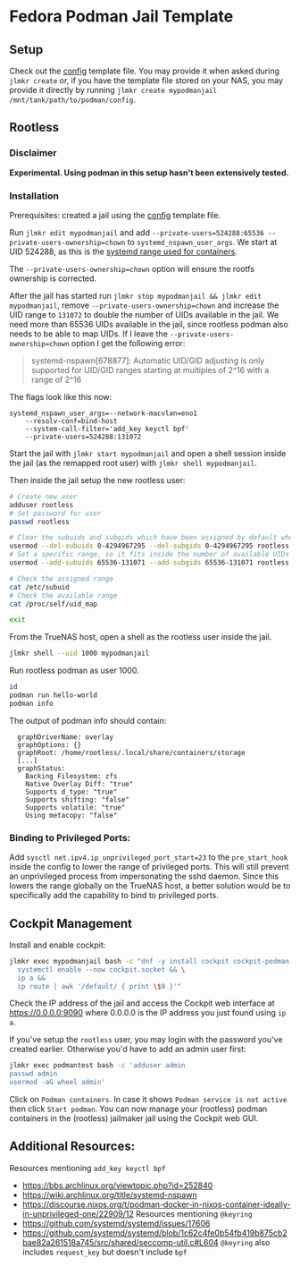 # Fedora Podman Jail Template

## Setup

Check out the [config](./config) template file. You may provide it when asked during `jlmkr create` or, if you have the template file stored on your NAS, you may provide it directly by running `jlmkr create mypodmanjail /mnt/tank/path/to/podman/config`.

## Rootless

### Disclaimer

**Experimental. Using podman in this setup hasn't been extensively tested.**

### Installation

Prerequisites: created a jail using the [config](./config) template file.

Run `jlmkr edit mypodmanjail` and add `--private-users=524288:65536 --private-users-ownership=chown` to `systemd_nspawn_user_args`. We start at UID 524288, as this is the [systemd range used for containers](https://github.com/systemd/systemd/blob/main/docs/UIDS-GIDS.md#summary).

The `--private-users-ownership=chown` option will ensure the rootfs ownership is corrected.

After the jail has started run `jlmkr stop mypodmanjail && jlmkr edit mypodmanjail`, remove `--private-users-ownership=chown` and increase the UID range to `131072` to double the number of UIDs available in the jail. We need more than 65536 UIDs available in the jail, since rootless podman also needs to be able to map UIDs. If I leave the `--private-users-ownership=chown` option I get the following error:

> systemd-nspawn[678877]: Automatic UID/GID adjusting is only supported for UID/GID ranges starting at multiples of 2^16 with a range of 2^16

The flags look like this now:

```
systemd_nspawn_user_args=--network-macvlan=eno1
    --resolv-conf=bind-host
    --system-call-filter='add_key keyctl bpf'
    --private-users=524288:131072
```

Start the jail with `jlmkr start mypodmanjail` and open a shell session inside the jail (as the remapped root user) with `jlmkr shell mypodmanjail`.

Then inside the jail setup the new rootless user:

```bash
# Create new user
adduser rootless
# Set password for user
passwd rootless

# Clear the subuids and subgids which have been assigned by default when creating the new user
usermod --del-subuids 0-4294967295 --del-subgids 0-4294967295 rootless
# Set a specific range, so it fits inside the number of available UIDs
usermod --add-subuids 65536-131071 --add-subgids 65536-131071 rootless

# Check the assigned range
cat /etc/subuid
# Check the available range
cat /proc/self/uid_map

exit
```

From the TrueNAS host, open a shell as the rootless user inside the jail.

```bash
jlmkr shell --uid 1000 mypodmanjail
```

Run rootless podman as user 1000.

```bash
id
podman run hello-world
podman info
```

The output of podman info should contain:

```
  graphDriverName: overlay
  graphOptions: {}
  graphRoot: /home/rootless/.local/share/containers/storage
  [...]
  graphStatus:
    Backing Filesystem: zfs
    Native Overlay Diff: "true"
    Supports d_type: "true"
    Supports shifting: "false"
    Supports volatile: "true"
    Using metacopy: "false"
```

### Binding to Privileged Ports:

Add `sysctl net.ipv4.ip_unprivileged_port_start=23` to the `pre_start_hook` inside the config to lower the range of privileged ports. This will still prevent an unprivileged process from impersonating the sshd daemon. Since this lowers the range globally on the TrueNAS host, a better solution would be to specifically add the capability to bind to privileged ports.

## Cockpit Management

Install and enable cockpit:

```bash
jlmkr exec mypodmanjail bash -c "dnf -y install cockpit cockpit-podman && \
  systemctl enable --now cockpit.socket && \
  ip a &&
  ip route | awk '/default/ { print \$9 }'"
```

Check the IP address of the jail and access the Cockpit web interface at https://0.0.0.0:9090 where 0.0.0.0 is the IP address you just found using `ip a`.

If you've setup the `rootless` user, you may login with the password you've created earlier. Otherwise you'd have to add an admin user first:

```bash
jlmkr exec podmantest bash -c 'adduser admin
passwd admin
usermod -aG wheel admin'
```

Click on `Podman containers`. In case it shows `Podman service is not active` then click `Start podman`. You can now manage your (rootless) podman containers in the (rootless) jailmaker jail using the Cockpit web GUI.

## Additional Resources:

Resources mentioning `add_key keyctl bpf`
- https://bbs.archlinux.org/viewtopic.php?id=252840
- https://wiki.archlinux.org/title/systemd-nspawn
- https://discourse.nixos.org/t/podman-docker-in-nixos-container-ideally-in-unprivileged-one/22909/12
Resources mentioning `@keyring`
- https://github.com/systemd/systemd/issues/17606
- https://github.com/systemd/systemd/blob/1c62c4fe0b54fb419b875cb2bae82a261518a745/src/shared/seccomp-util.c#L604
`@keyring` also includes `request_key` but doesn't include `bpf`